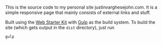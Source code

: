 This is the source code to my personal site justinvarghesejohn.com. It is a simple responsive page that mainly consists of external links and stuff.

Built using the [Web Starter Kit](https://developers.google.com/web/starter-kit/) with [Gulp](http://gulpjs.com/) as the build system. To build the site (which gets output in the
`dist` directory), just run

    gulp